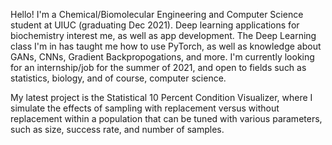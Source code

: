 Hello! I'm a Chemical/Biomolecular Engineering and Computer Science student at UIUC (graduating Dec 2021).
Deep learning applications for biochemistry interest me, as well as app development.
The Deep Learning class I'm in has taught me how to use PyTorch, as well as knowledge about GANs, CNNs, Gradient Backpropogations, and more.
I'm currently looking for an internship/job for the summer of 2021, and open to fields such as statistics, biology, and of course, computer science.

My latest project is the Statistical 10 Percent Condition Visualizer, where I simulate the effects of sampling with replacement versus without replacement within a population that can be tuned with various parameters, such as size, success rate, and number of samples.

